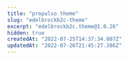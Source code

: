 ```yaml
---
title: "propulso theme"
slug: "edelbrockb2c-theme"
excerpt: "edelbrockb2c.theme@1.0.26"
hidden: true
createdAt: "2022-07-25T14:37:34.007Z"
updatedAt: "2022-07-26T21:45:27.386Z"
---
```

